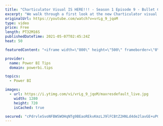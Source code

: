 ```yaml
---
title: "Charticulator Visual IS HERE!!! - Season 1 Episode 9 - Bullet Chart"
excerpt: "We walk through a first look at the new Charticulator visual from Microsoft Power BI team.    This video we are exploring the Bullet Chart or Graph https://en.wikipedia.org/wiki/Bullet_graph  Official blog post about the visual: https://powerbi.microsoft.com/en-us/blog/announcing-the-new-charticulator-visual-public-preview/"
originalUrl: https://youtube.com/watch?v=vrLg_9_jqoM
type: video
price: Free
length: PT32M16S
publishedDateTime: 2021-05-07T02:45:24Z
heat: 50

featuredContent: "<iframe width=\"800\" height=\"500\" frameborder=\"0\" src=\"https://www.youtube.com/embed/vrLg_9_jqoM\" allow=\"accelerometer; autoplay; encrypted-media; gyroscope; picture-in-picture\" allowfullscreen></iframe>"

provider:
  name: Power BI Tips
  domain: powerbi.tips

topics:
  - Power BI

images:
  - url: https://i.ytimg.com/vi/vrLg_9_jqoM/maxresdefault_live.jpg
    width: 1280
    height: 720
    isCached: true

secured: "cPdrvleSvoNFBWSWOHqNTg9BEaoREkvKmzLJ9lFCBtZ2HNLd4de2lavGE+uPGPZimWKPru5NIqf8sAddasc2x3nQ5lh65mDx15ClwQHlDmd7bTjegEZcd5/7Fw+7hTL6cqA1CRfgeN4zdbmo5w1AziUjWephuWvh1k14A3qnCu4QzpmFLDxLwWHYDgErMUv4nWtwlCsuXtCQuIfs0lFNHJEd/8FIS9QYYgsbn4tQusqtz5ka/yWCnnCUA1G0wkTNohEjuCnQ8QHHfFPdmabTVNkW+a1pMUqsvh1lNpWtvguqyMubwZDgKpJPOWA0+5ojlJs6WbQVze7JE2rTq7ptsUuAWpxv2Qdgajq4yPEZFVzL3Rqzx+nqoJUMV9Su4fZ3Tp5nk5aEOoJgm2MZ3QRSpSFeHiF1yEX17kx5tN0OeKA=;vnot6XucWiWjlktSy56PTg=="
---
```


